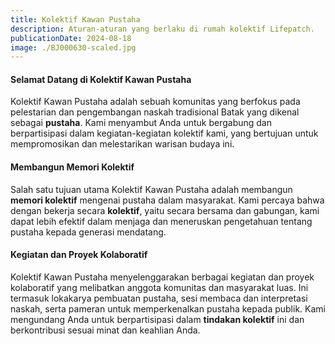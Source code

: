 ```yaml
---
title: Kolektif Kawan Pustaha
description: Aturan-aturan yang berlaku di rumah kolektif Lifepatch.
publicationDate: 2024-08-18
image: ./BJ000630-scaled.jpg
---
```


#### Selamat Datang di Kolektif Kawan Pustaha

Kolektif Kawan Pustaha adalah sebuah komunitas yang berfokus pada pelestarian dan pengembangan naskah tradisional Batak yang dikenal sebagai **pustaha**. Kami menyambut Anda untuk bergabung dan berpartisipasi dalam kegiatan-kegiatan kolektif kami, yang bertujuan untuk mempromosikan dan melestarikan warisan budaya ini.

#### Membangun Memori Kolektif

Salah satu tujuan utama Kolektif Kawan Pustaha adalah membangun **memori kolektif** mengenai pustaha dalam masyarakat. Kami percaya bahwa dengan bekerja secara **kolektif**, yaitu secara bersama dan gabungan, kami dapat lebih efektif dalam menjaga dan meneruskan pengetahuan tentang pustaha kepada generasi mendatang.

#### Kegiatan dan Proyek Kolaboratif 

Kolektif Kawan Pustaha menyelenggarakan berbagai kegiatan dan proyek kolaboratif yang melibatkan anggota komunitas dan masyarakat luas. Ini termasuk lokakarya pembuatan pustaha, sesi membaca dan interpretasi naskah, serta pameran untuk memperkenalkan pustaha kepada publik. Kami mengundang Anda untuk berpartisipasi dalam **tindakan kolektif** ini dan berkontribusi sesuai minat dan keahlian Anda.